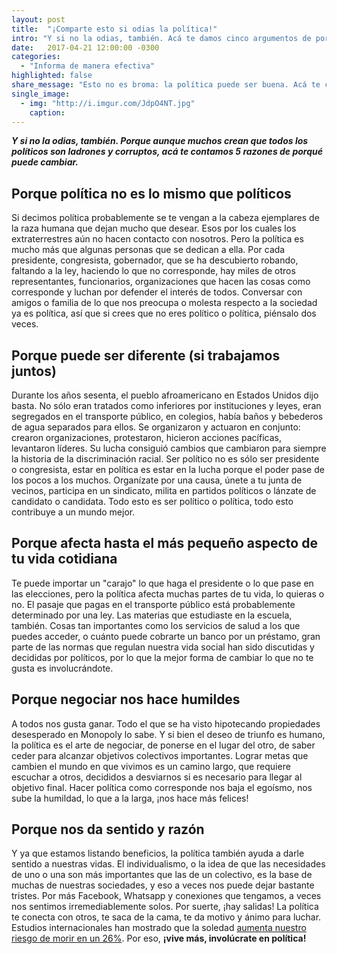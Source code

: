 ```yaml
---
layout: post
title:  "¡Comparte esto si odias la política!"
intro: "Y si no la odias, también. Acá te damos cinco argumentos de por qué (en verdad) la política no es tan mala"
date:   2017-04-21 12:00:00 -0300
categories:
  - "Informa de manera efectiva"
highlighted: false
share_message: "Esto no es broma: la política puede ser buena. Acá te contamos por qué"
single_image:
  - img: "http://i.imgur.com/JdpO4NT.jpg"
    caption:
---
```

***Y si no la odias, también. Porque aunque muchos crean que todos los políticos son ladrones y corruptos, acá te contamos 5 razones de porqué puede cambiar.***

## Porque política no es lo mismo que políticos

Si decimos política probablemente se te vengan a la cabeza ejemplares de la raza humana que dejan mucho que desear. Esos por los cuales los extraterrestres aún no hacen contacto con nosotros. Pero la política es mucho más que algunas personas que se dedican a ella. Por cada presidente, congresista, gobernador, que se ha descubierto robando, faltando a la ley, haciendo lo que no corresponde, hay miles de otros representantes, funcionarios, organizaciones que hacen las cosas como corresponde y luchan por defender el interés de todos. Conversar con amigos o familia de lo que nos preocupa o molesta respecto a la sociedad ya es política, así que si crees que no eres político o política, piénsalo dos veces.

<!--Foto/ilustración movimientos civiles-->

## Porque puede ser diferente (si trabajamos juntos)

Durante los años sesenta, el pueblo afroamericano en Estados Unidos dijo basta. No sólo eran tratados como inferiores por instituciones y leyes, eran segregados en el transporte público, en colegios, había baños y bebederos de agua separados para ellos. Se organizaron y actuaron en conjunto: crearon organizaciones, protestaron, hicieron acciones pacíficas, levantaron líderes. Su lucha consiguió cambios que cambiaron para siempre la historia de la discriminación racial. Ser político no es sólo ser presidente o congresista, estar en política es estar en la lucha porque el poder pase de los pocos a los muchos. Organízate por una causa, únete a tu junta de vecinos, participa en un sindicato, milita en partidos políticos o lánzate de candidato o candidata. Todo esto es ser político o política, todo esto contribuye a un mundo mejor.

<!--Ilustración/foto que muestre símbolos de: micro, salud, marihuana, dinero, matrimonio-->

## Porque afecta hasta el más pequeño aspecto de tu vida cotidiana

Te puede importar un "carajo" lo que haga el presidente o lo que pase en las elecciones, pero la política afecta muchas partes de tu vida, lo quieras o no. El pasaje que pagas en el transporte público está probablemente determinado por una ley. Las materias que estudiaste en la escuela, también. Cosas tan importantes como los servicios de salud a los que puedes acceder, o cuánto puede cobrarte un banco por un préstamo, gran parte de las normas que regulan nuestra vida social han sido discutidas y decididas por políticos, por lo que la mejor forma de cambiar lo que no te gusta es involucrándote.

<!--¿Sugerencias de foto?-->

## Porque negociar nos hace humildes

A todos nos gusta ganar. Todo el que se ha visto hipotecando propiedades desesperado en Monopoly lo sabe. Y si bien el deseo de triunfo es humano, la política es el arte de negociar, de ponerse en el lugar del otro, de saber ceder para alcanzar objetivos colectivos importantes. Lograr metas que cambien el mundo en que vivimos es un camino largo, que requiere escuchar a otros, decididos a desviarnos si es necesario para llegar al objetivo final. Hacer política como corresponde nos baja el egoísmo, nos sube la humildad, lo que a la larga, ¡nos hace más felices!

<!--Algo de amigos, comunidad, malón, mesa de once-->

## Porque nos da sentido y razón

Y ya que estamos listando beneficios, la política también ayuda a darle sentido a nuestras vidas. El individualismo, o la idea de que las necesidades de uno o una son más importantes que las de un colectivo, es la base de muchas de nuestras sociedades, y eso a veces nos puede dejar bastante tristes. Por más Facebook, Whatsapp y conexiones que tengamos, a veces nos sentimos irremediablemente solos. Por suerte, ¡hay salidas! La política te conecta con otros, te saca de la cama, te da motivo y ánimo para luchar. Estudios internacionales han mostrado que la soledad [aumenta nuestro riesgo de morir en un 26%](http://www.semana.com/vida-moderna/articulo/la-soledad-aumenta-riesgo-de-muerte/421884-3). Por eso, **¡vive más, involúcrate en política!**
